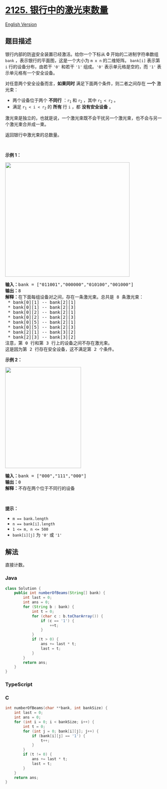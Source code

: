 # [2125. 银行中的激光束数量](https://leetcode.cn/problems/number-of-laser-beams-in-a-bank)

[English Version](/solution/2100-2199/2125.Number%20of%20Laser%20Beams%20in%20a%20Bank/README_EN.md)

## 题目描述

<!-- 这里写题目描述 -->

<p>银行内部的防盗安全装置已经激活。给你一个下标从 <strong>0</strong> 开始的二进制字符串数组 <code>bank</code> ，表示银行的平面图，这是一个大小为 <code>m x n</code> 的二维矩阵。 <code>bank[i]</code> 表示第 <code>i</code> 行的设备分布，由若干 <code>'0'</code> 和若干 <code>'1'</code> 组成。<code>'0'</code> 表示单元格是空的，而 <code>'1'</code> 表示单元格有一个安全设备。</p>

<p>对任意两个安全设备而言，<strong>如果</strong><strong>同时</strong> 满足下面两个条件，则二者之间存在 <strong>一个</strong> 激光束：</p>

<ul>
	<li>两个设备位于两个 <strong>不同行</strong> ：<code>r<sub>1</sub></code> 和 <code>r<sub>2</sub></code> ，其中 <code>r<sub>1</sub> &lt; r<sub>2</sub></code> 。</li>
	<li>满足&nbsp;<code>r<sub>1</sub> &lt; i &lt; r<sub>2</sub></code>&nbsp;的 <strong>所有&nbsp;</strong>行&nbsp;<code>i</code>&nbsp;，都&nbsp;<strong>没有安全设备</strong> 。</li>
</ul>

<p>激光束是独立的，也就是说，一个激光束既不会干扰另一个激光束，也不会与另一个激光束合并成一束。</p>

<p>返回银行中激光束的总数量。</p>

<p>&nbsp;</p>

<p><strong>示例 1：</strong></p>

<p><img alt="" src="https://fastly.jsdelivr.net/gh/doocs/leetcode@main/solution/2100-2199/2125.Number%20of%20Laser%20Beams%20in%20a%20Bank/images/laser1.jpg" style="width: 400px; height: 368px;" /></p>

<pre>
<strong>输入：</strong>bank = ["011001","000000","010100","001000"]
<strong>输出：</strong>8
<strong>解释：</strong>在下面每组设备对之间，存在一条激光束。总共是 8 条激光束：
 * bank[0][1] -- bank[2][1]
 * bank[0][1] -- bank[2][3]
 * bank[0][2] -- bank[2][1]
 * bank[0][2] -- bank[2][3]
 * bank[0][5] -- bank[2][1]
 * bank[0][5] -- bank[2][3]
 * bank[2][1] -- bank[3][2]
 * bank[2][3] -- bank[3][2]
注意，第 0 行和第 3 行上的设备之间不存在激光束。
这是因为第 2 行存在安全设备，这不满足第 2 个条件。
</pre>

<p><strong>示例 2：</strong></p>

<p><img alt="" src="https://fastly.jsdelivr.net/gh/doocs/leetcode@main/solution/2100-2199/2125.Number%20of%20Laser%20Beams%20in%20a%20Bank/images/laser2.jpg" style="width: 244px; height: 325px;" /></p>

<pre>
<strong>输入：</strong>bank = ["000","111","000"]
<strong>输出：</strong>0
<strong>解释：</strong>不存在两个位于不同行的设备
</pre>

<p>&nbsp;</p>

<p><strong>提示：</strong></p>

<ul>
	<li><code>m == bank.length</code></li>
	<li><code>n == bank[i].length</code></li>
	<li><code>1 &lt;= m, n &lt;= 500</code></li>
	<li><code>bank[i][j]</code> 为 <code>'0'</code> 或 <code>'1'</code></li>
</ul>

## 解法

直接计数。

### **Java**

```java
class Solution {
    public int numberOfBeams(String[] bank) {
        int last = 0;
        int ans = 0;
        for (String b : bank) {
            int t = 0;
            for (char c : b.toCharArray()) {
                if (c == '1') {
                    ++t;
                }
            }
            if (t > 0) {
                ans += last * t;
                last = t;
            }
        }
        return ans;
    }
}
```

### **TypeScript**

### **C**

```c
int numberOfBeams(char **bank, int bankSize) {
    int last = 0;
    int ans = 0;
    for (int i = 0; i < bankSize; i++) {
        int t = 0;
        for (int j = 0; bank[i][j]; j++) {
            if (bank[i][j] == '1') {
                t++;
            }
        }
        if (t != 0) {
            ans += last * t;
            last = t;
        }
    }
    return ans;
}
```
